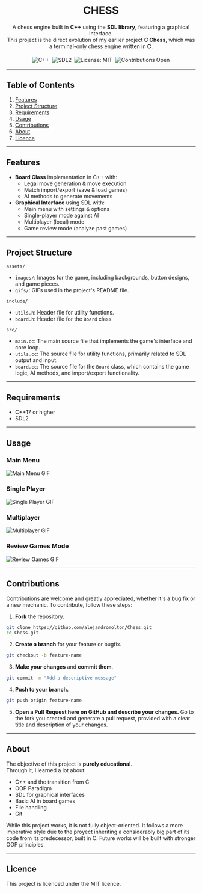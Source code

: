 <div align="center">  
  <h1>CHESS</h1>  
  <div>A chess engine built in <strong>C++</strong> using the <strong>SDL library</strong>, featuring a graphical interface.</div>  
  <div>This project is the direct evolution of my earlier project <strong>C Chess</strong>, which was a terminal-only chess engine written in <strong>C</strong>.</div> 
  <br>  
  <div>    
    <img src="https://img.shields.io/badge/language-C++-blue.svg" alt="C++" style="display:inline-block; margin:2px;">    
    <img src="https://img.shields.io/badge/library-SDL2-green.svg" alt="SDL2" style="display:inline-block; margin:2px;">    
    <img src="https://img.shields.io/badge/License-MIT-yellow.svg" alt="License: MIT" style="display:inline-block; margin:2px;">    
    <img src="https://img.shields.io/badge/contributions-OPEN-brightgreen.svg" alt="Contributions Open" style="display:inline-block; margin:2px;">  
  </div> 
</div>  

---  

## Table of Contents  
1. [Features](#features)  
2. [Project Structure](#project-structure)  
3. [Requirements](#requirements)  
4. [Usage](#usage)  
5. [Contributions](#contributions)  
6. [About](#about)  
7. [Licence](#licence)  

---  

## Features 
- **Board Class** implementation in C++ with:   
  - Legal move generation & move execution     
  - Match import/export (save & load games)     
  - AI methods to generate movements  
- **Graphical Interface** using SDL with:   
  - Main menu with settings & options     
  - Single-player mode against AI     
  - Multiplayer (local) mode     
  - Game review mode (analyze past games)    

---  

## Project Structure  

`assets/`  
* `images/`: Images for the game, including backgrounds, button designs, and game pieces.  
* `gifs/`: GIFs used in the project's README file.  

`include/`  
* `utils.h`: Header file for utility functions.  
* `board.h`: Header file for the `Board` class.  

`src/`  
* `main.cc`: The main source file that implements the game's interface and core loop.  
* `utils.cc`: The source file for utility functions, primarily related to SDL output and input.  
* `board.cc`: The source file for the `Board` class, which contains the game logic, AI methods, and import/export functionality.  

---  

## Requirements 
- C++17 or higher   
- SDL2    

---  

## Usage  

### Main Menu 
![Main Menu GIF](./docs/gifs/main-menu.gif)  

### Single Player 
![Single Player GIF](./docs/gifs/single-player.gif)  

### Multiplayer 
![Multiplayer GIF](./docs/gifs/multiplayer.gif)  

### Review Games Mode 
![Review Games GIF](./docs/gifs/review-games.gif)    

---  

## Contributions  
Contributions are welcome and greatly appreciated, whether it's a bug fix or a new mechanic. To contribute, follow these steps:  

1. **Fork** the repository.  
```bash
git clone https://github.com/alejandromolton/Chess.git
cd Chess.git
```

2. **Create a branch** for your feature or bugfix.
```bash
git checkout -b feature-name
```

3. **Make your changes** and **commit them**.
```bash
git commit -m "Add a descriptive message"
```

4. **Push to your branch.**
```bash
git push origin feature-name
```

5. **Open a Pull Request here on GitHub and describe your changes.**
   Go to the fork you created and generate a pull request, provided with a clear title and description of your changes.

---  

## About

The objective of this project is **purely educational**.  
Through it, I learned a lot about:  
- C++ and the transition from C
- OOP Paradigm
- SDL for graphical interfaces  
- Basic AI in board games  
- File handling
- Git

While this project works, it is not fully object-oriented. It follows a more imperative style due to the proyect inheriting a considerably big part of its code from its predecessor, built in C. Future works will be built with stronger OOP principles.

---  

## Licence

This project is licenced under the MIT licence.
